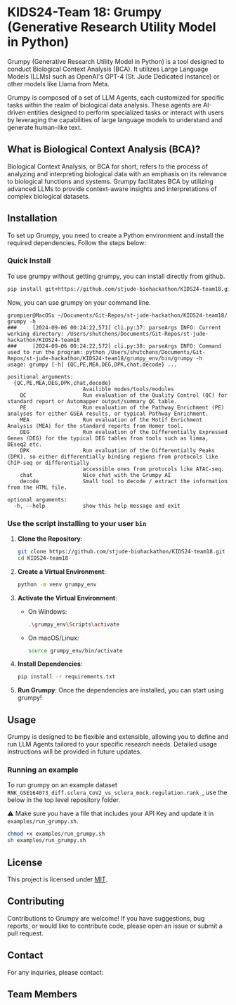# KIDS24-Team 18: Grumpy (Generative Research Utility Model in Python)

Grumpy (Generative Research Utility Model in Python) is a tool designed to conduct Biological Context Analysis (BCA).
It utilizes Large Language Models (LLMs) such as OpenAI's GPT-4 (St. Jude Dedicated Instance) or other models like Llama
from Meta.

Grumpy is composed of a set of LLM Agents, each customized for specific tasks within the realm of biological data
analysis. These agents are AI-driven entities designed to perform specialized tasks or interact with users by
leveraging the capabilities of large language models to understand and generate human-like text.

## What is Biological Context Analysis (BCA)?

Biological Context Analysis, or BCA for short, refers to the process of analyzing and interpreting biological data with
an emphasis on its relevance to biological functions and systems. Grumpy facilitates BCA by utilizing advanced LLMs
to provide context-aware insights and interpretations of complex biological datasets.

## Installation

To set up Grumpy, you need to create a Python environment and install the required dependencies. Follow the steps below:

### Quick Install

To use grumpy without getting grumpy, you can install directly from github.

```bash
pip install git+https://github.com/stjude-biohackathon/KIDS24-team18.git
```

Now, you can use grumpy on your command line.

```console
grumpier@MacOSx ~/Documents/Git-Repos/st-jude-hackathon/KIDS24-team18/ grumpy -h
###     [2024-09-06 00:24:22,571] cli.py:37: parseArgs INFO: Current working directory: /Users/shutchens/Documents/Git-Repos/st-jude-hackathon/KIDS24-team18
###     [2024-09-06 00:24:22,572] cli.py:38: parseArgs INFO: Command used to run the program: python /Users/shutchens/Documents/Git-Repos/st-jude-hackathon/KIDS24-team18/grumpy_env/bin/grumpy -h
usage: grumpy [-h] {QC,PE,MEA,DEG,DPK,chat,decode} ...

positional arguments:
  {QC,PE,MEA,DEG,DPK,chat,decode}
                        Availible modes/tools/modules
    QC                  Run evaluation of the Quality Control (QC) for standard report or Automapper output/summary QC table.
    PE                  Run evaluation of the Pathway Enrichment (PE) analyses for either GSEA results, or typical Pathway Enrichment.
    MEA                 Run evaluation of the Motif Enrichment Analysis (MEA) for the standard reports from Homer tool.
    DEG                 Run evaluation of the Differentially Expressed Genes (DEG) for the typical DEG tables from tools such as limma, DEseq2 etc.
    DPK                 Run evaluation of the Differentially Peaks (DPK), so either differentially binding regions from protocols like ChIP-seq or differentially
                        accessible ones from protocols like ATAC-seq.
    chat                Nice chat with the Grumpy AI
    decode              Small tool to decode / extract the information from the HTML file.

optional arguments:
  -h, --help            show this help message and exit
```

### Use the script installing to your user `bin`

1. **Clone the Repository**:

   ```bash
   git clone https://github.com/stjude-biohackathon/KIDS24-team18.git
   cd KIDS24-team18
   ```

2. **Create a Virtual Environment**:

   ```bash
   python -m venv grumpy_env
   ```

3. **Activate the Virtual Environment**:
   - On Windows:

     ```bash
     .\grumpy_env\Scripts\activate
     ```

   - On macOS/Linux:

     ```bash
     source grumpy_env/bin/activate
     ```

4. **Install Dependencies**:

   ```bash
   pip install -r requirements.txt
   ```

5. **Run Grumpy**:
   Once the dependencies are installed, you can start using grumpy!

## Usage

Grumpy is designed to be flexible and extensible, allowing you to define and run LLM Agents tailored to your specific
research needs. Detailed usage instructions will be provided in future updates.

### Running an example

To run grumpy on an example dataset `RNK_GSE164073_diff.sclera_CoV2_vs_sclera_mock.regulation.rank_`, use the below in
the top level repository folder.

:warning: Make sure you have a file that includes your API Key and update it in `examples/run_grumpy.sh`.

```bash
chmod +x examples/run_grumpy.sh
sh examples/run_grumpy.sh
```

## License

This project is licensed under [MIT](./LICENSE).

## Contributing

Contributions to Grumpy are welcome! If you have suggestions, bug reports, or would like to contribute code, please
open an issue or submit a pull request.

## Contact

For any inquiries, please contact:

## Team Members
